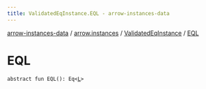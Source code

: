 ```yaml
---
title: ValidatedEqInstance.EQL - arrow-instances-data
---
```


[arrow-instances-data](../../index.html) / [arrow.instances](../index.html) / [ValidatedEqInstance](index.html) / [EQL](./-e-q-l.html)

# EQL

`abstract fun EQL(): Eq<`[`L`](index.html#L)`>`